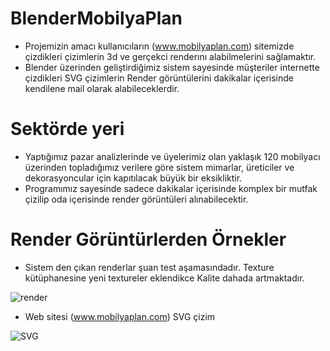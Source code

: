 # BlenderMobilyaPlan

- Projemizin amacı kullanıcıların (www.mobilyaplan.com) sitemizde çizdikleri çizimlerin
3d ve gerçekci renderını alabilmelerini sağlamaktır.
- Blender üzerinden geliştirdiğimiz sistem sayesinde müşteriler internette çizdikleri SVG çizimlerin
Render görüntülerini dakikalar içerisinde kendilene mail olarak alabileceklerdir.

# Sektörde yeri

- Yaptığımız pazar analizlerinde ve üyelerimiz olan yaklaşık 120 mobilyacı üzerinden topladığımız verilere
göre sistem mimarlar, üreticiler ve dekorasyoncular için kapıtılacak büyük bir eksikliktir.
- Programımız sayesinde sadece dakikalar içerisinde komplex bir mutfak çizilip oda içerisinde render
görüntüleri alınabilecektir.

# Render Görüntürlerden Örnekler

- Sistem den çıkan renderlar şuan test aşamasındadır. Texture kütüphanesine yeni textureler eklendikce
Kalite dahada artmaktadır.


![render](https://firebasestorage.googleapis.com/v0/b/blender-44440.appspot.com/o/MobilyaPlan_CustomerName.png?alt=media&token=5e1256a8-e48c-4dce-ab14-5d379b561102)

- Web sitesi (www.mobilyaplan.com) SVG çizim 

![SVG](https://firebasestorage.googleapis.com/v0/b/blender-44440.appspot.com/o/furniturePlan.png?alt=media&token=df2e9ecb-84d9-4d67-85ad-e90e1441ea58)
